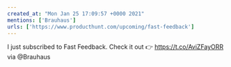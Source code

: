 ```yaml
---
created_at: "Mon Jan 25 17:09:57 +0000 2021"
mentions: ['Brauhaus']
urls: ['https://www.producthunt.com/upcoming/fast-feedback']
---
```


I just subscribed to Fast Feedback. Check it out 👉 https://t.co/AviZFayORR via @Brauhaus
